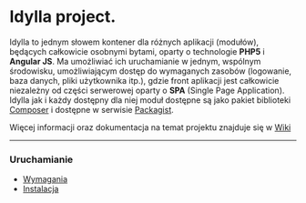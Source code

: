 # Idylla project.
Idylla to jednym słowem kontener dla różnych aplikacji (modułów), będących
całkowicie osobnymi bytami, oparty o technologie **PHP5** i **Angular JS**.
Ma umożliwiać ich uruchamianie w jednym, wspólnym środowisku, umożliwiającym
dostęp do wymaganych zasobów (logowanie, baza danych, pliki użytkownika itp.), gdzie
front aplikacji jest całkowicie niezależny od części serwerowej oparty o **SPA**
(Single Page Application).  
Idylla jak i każdy dostępny dla niej moduł dostępne są jako pakiet biblioteki
[Composer](https://getcomposer.org/) i dostępne w serwisie
[Packagist](https://packagist.org/).

Więcej informacji  oraz dokumentacja na temat projektu znajduje się w [Wiki](https://github.com/bluetree-service/idylla/wiki)

***

### Uruchamianie
* [Wymagania](https://github.com/bluetree-service/idylla/wiki/Wymagania)
* [Instalacja](https://github.com/bluetree-service/idylla/wiki/Instalacja)